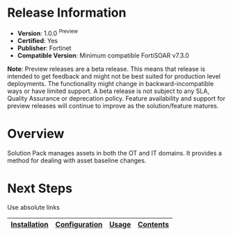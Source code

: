 # Release Information

* **Version**: 1.0.0 <sup>Preview</sup>
* **Certified**: Yes
* **Publisher**: Fortinet
* **Compatible Version**: Minimum compatible FortiSOAR v7.3.0

**Note**: Preview releases are a beta release. This means that release is intended to get feedback and might not be best suited for production level deployments. The functionality might change in backward-incompatible ways or have limited support. A beta release is not subject to any SLA, Quality Assurance or deprecation policy. Feature availability and support for preview releases will continue to improve as the solution/feature matures.

# Overview

Solution Pack manages assets in both the OT and IT domains. It provides a method for dealing with asset baseline changes.

# Next Steps

Use absolute links

| [Installation](./docs/setup.md#installation) | [Configuration](./docs/setup.md#configuration) | [Usage](./docs/usage.md) | [Contents](./docs/contents.md) |
|--------------------------------------------|----------------------------------------------|------------------------|------------------------------|
